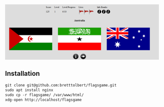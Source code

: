 ![Screenshot](screenshot.png?raw=true "Screenshot")

## Installation

```
git clone git@github.com:bretttolbert/flagsgame.git
sudo apt install nginx
sudo cp -r flagsgame/ /var/www/html/
xdg-open http://localhost/flagsgame
```